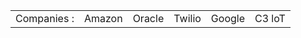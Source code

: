 <table>
  <tr>
    <td>Companies : </td>
    <td>Amazon</td>
    <td>Oracle</td>
    <td>Twilio</td>
    <td>Google</td>
    <td>C3 loT</td>
  </tr>
</table>
